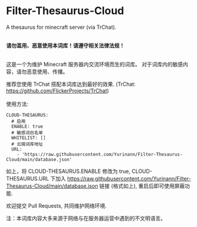 # Filter-Thesaurus-Cloud

A thesaurus for minecraft server (via TrChat).
<br>
<br>

**请勿滥用、恶意使用本词库！请遵守相关法律法规！**
<br>
<br>

这是一个为维护 Minecraft 服务器内交流环境而生的词库。
对于词库内的敏感内容，请勿恶意使用、传播。

推荐您使用 TrChat 搭配本词库达到最好的效果.
(TrChat: https://github.com/FlickerProjects/TrChat)
<br>
<br>
使用方法:
```
CLOUD-THESAURUS:
  # 启用
  ENABLE: true
  # 敏感词白名单
  WHITELIST: []
  # 云端词库地址
  URL:
    - 'https://raw.githubusercontent.com/Yurinann/Filter-Thesaurus-Cloud/main/database.json'
```
如上，将 CLOUD-THESAURUS.ENABLE 修改为 true, CLOUD-THESAURUS.URL 下加入 https://raw.githubusercontent.com/Yurinann/Filter-Thesaurus-Cloud/main/database.json 链接 (格式如上), 重启后即可使用屏蔽功能.

欢迎提交 Pull Requests, 共同维护网络环境.

注：本词库内容大多来源于网络与在服务器运营中遇到的不文明语言。
